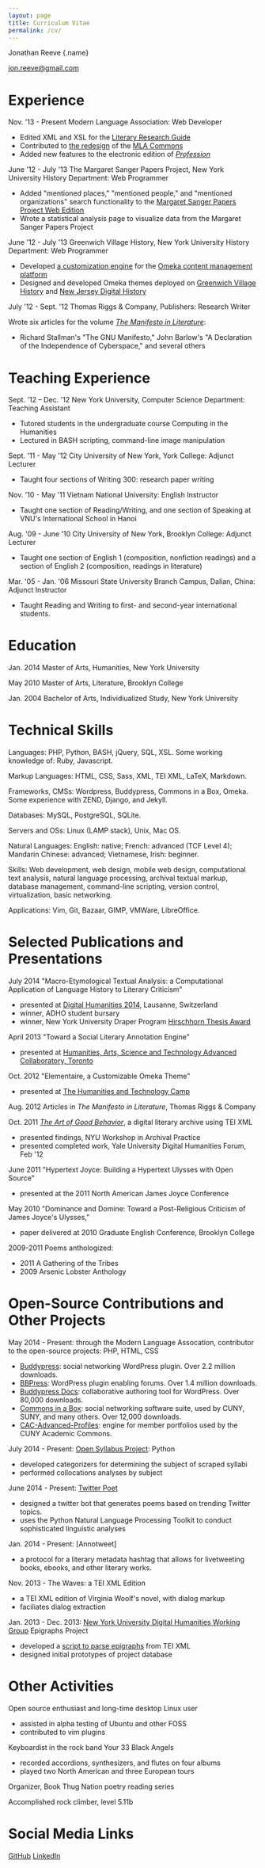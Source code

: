 ```yaml
---
layout: page
title: Curriculum Vitae
permalink: /cv/
---
```


Jonathan Reeve {.name}

jon.reeve@gmail.com

Experience
==========

Nov. '13 - Present Modern Language Association: Web Developer

-   Edited XML and XSL for the [Literary Research Guide](http://mlalrg.org/public)
-   Contributed to [the redesign](http://updates.commons.mla.org/2014/07/28/new-theme-for-the-mla-commons/) of the [MLA Commons](http://commons.mla.org)
-   Added new features to the electronic edition of [_Profession_](http://profession.commons.mla.org/)

<!--Dec. '13 - April '14 [The Cryptocurrency Analytics Company](http://cryptocurrencyanalytics.com) Programmer-->

<!---   Designed and implemented a Django webapp for client account management-->
<!---   Designed database model in Django and PostgreSQL-->
<!---   Contributed new features for a virtual currency trading engine in Python-->

June '12 - July '13 The Margaret Sanger Papers Project, New York University History Department: Web
Programmer

-   Added "mentioned places," "mentioned people," and "mentioned organizations" search functionality to the [Margaret Sanger Papers Project Web Edition](http://www.nyu.edu/projects/sanger/publications/electronic_ed/speeches_and_articles.html)
-   Wrote a statistical analysis page to visualize data from the Margaret Sanger Papers Project

June '12 - July '13 Greenwich Village History, New York University History Department: Web Programmer
-   Developed [a customization engine](https://github.com/JonathanReeve/theme-elementaire) for the [Omeka content management platform](http://omeka.org)
-   Designed and developed Omeka themes deployed on [Greenwich Village History](http://gvh.aphdigital.org) and [New Jersey Digital History](http://njdigitalhistory.org/NJDHA/)

July '12 - Sept. '12 Thomas Riggs & Company, Publishers: Research Writer

Wrote six articles for the volume [*The Manifesto in
Literature*](http://www.thomasriggs.net/pages/content/index.asp?PageID=158):

-   Richard Stallman's "The GNU Manifesto," John Barlow's "A Declaration
    of the Independence of Cyberspace," and several others

Teaching Experience
===================

Sept. '12 – Dec. '12 New York University, Computer Science Department:
Teaching Assistant

-   Tutored students in the undergraduate course Computing in the
    Humanities
-   Lectured in BASH scripting, command-line image manipulation

Sept. '11 - May '12 City University of New York, York College: Adjunct
Lecturer

-   Taught four sections of Writing 300: research paper writing

Nov. '10 - May '11 Vietnam National University: English Instructor

-   Taught one section of Reading/Writing, and one section of Speaking
    at VNU's International School in Hanoi

Aug. '09 - June '10 City University of New York, Brooklyn College:
Adjunct Lecturer

-   Taught one section of English 1 (composition, nonfiction readings)
    and a section of English 2 (composition, readings in literature)

Mar. '05 - Jan. '06 Missouri State University Branch Campus, Dalian, China: Adjunct Instructor

-   Taught Reading and Writing to first- and second-year international students. 

Education
=========

Jan. 2014 Master of Arts, Humanities, New York University

May 2010 Master of Arts, Literature, Brooklyn College

Jan. 2004 Bachelor of Arts, Individiualized Study, New York University

Technical Skills
================

Languages: PHP, Python, BASH, jQuery, SQL, XSL. Some working knowledge of: Ruby, Javascript.

Markup Languages: HTML, CSS, Sass, XML, TEI XML, LaTeX, Markdown.

Frameworks, CMSs: Wordpress, Buddypress, Commons in a Box, Omeka. Some experience with ZEND, Django, and Jekyll. 

Databases: MySQL, PostgreSQL, SQLite.

Servers and OSs: Linux (LAMP stack), Unix, Mac OS.

Natural Languages: English: native; French: advanced (TCF Level 4); Mandarin Chinese: advanced; Vietnamese, Irish: beginner.

Skills: Web development, web design, mobile web design, computational text analysis, natural language processing, archival textual markup, database management, command-line scripting, version control, virtualization, basic networking.

Applications: Vim, Git, Bazaar, GIMP, VMWare, LibreOffice.

Selected Publications and Presentations
=======================================

July 2014 "Macro-Etymological Textual Analysis: a Computational
Application of Language History to Literary Criticism"

-   presented at [Digital Humanities 2014](http://dh2014.org/), Lausanne, Switzerland
-   winner, ADHO student bursary 
-   winner, New York University Draper Program [Hirschhorn Thesis Award](https://draperprogram.wordpress.com/2014/06/12/congratulations-to-our-hirschhorn-award-nominees-and-winner/) 

April 2013 "Toward a Social Literary Annotation Engine"

-   presented at [Humanities, Arts, Science and Technology Advanced Collaboratory, Toronto](http://hastac2013.org/schedule-2/jonathan-reeve%20)

Oct. 2012 "Elementaire, a Customizable Omeka Theme"

-   presented at [The Humanities and Technology Camp](http://newyork2012.thatcamp.org/)

Aug. 2012 Articles in *The Manifesto in Literature*, Thomas Riggs & Company

Oct. 2011 *[The Art of Good Behavior](http://jonreeve.com/behaviour)*, a digital literary archive using TEI XML

-   presented findings, NYU Workshop in Archival Practice
-   presented completed work, Yale University Digital Humanities Forum,
    Feb '12

June 2011 "Hypertext Joyce: Building a Hypertext Ulysses with Open Source"

-   presented at the 2011 North American James Joyce Conference

May 2010 "Dominance and Domine: Toward a Post-Religious Criticism of James Joyce's Ulysses,"

-   paper delivered at 2010 Graduate English Conference, Brooklyn
    College

2009-2011 Poems anthologized:

-   2011 A Gathering of the Tribes
-   2009 Arsenic Lobster Anthology

Open-Source Contributions and Other Projects
============================================

May 2014 - Present: through the Modern Language Assocation, contributor to the open-source projects: 
PHP, HTML, CSS
 - [Buddypress](http://buddypress.org/): social networking WordPress plugin. Over 2.2 million downloads. 
 - [BBPress](https://wordpress.org/plugins/bbpress/): WordPress plugin enabling forums. Over 1.4 million downloads.
 - [Buddypress Docs](https://wordpress.org/plugins/buddypress-docs/): collaborative authoring tool for WordPress. Over 80,000 downloads.
 - [Commons in a Box](http://commonsinabox.org/): social networking software suite, used by CUNY, SUNY, and many others. Over 12,000 downloads. 
 - [CAC-Advanced-Profiles](https://github.com/cuny-academic-commons/cac-advanced-profiles): engine for member portfolios used by the CUNY Academic Commons. 

July 2014 - Present: [Open Syllabus Project](http://opensyllabusproject.org/): 
Python
 - developed categorizers for determining the subject of scraped syllabi
 - performed collocations analyses by subject <!-- TODO: link -->  

June 2014 - Present: [Twitter Poet](https://github.com/JonathanReeve/trendhaikubot)
 - designed a twitter bot that generates poems based on trending Twitter topics. 
 - uses the Python Natural Language Processing Toolkit to conduct sophisticated linguistic analyses

Jan. 2014 - Present: [Annotweet]
 - a protocol for a literary metadata hashtag that allows for livetweeting books, ebooks, and other literary works. 

Nov. 2013 - The Waves: a TEI XML Edition
 - a TEI XML edition of Virginia Woolf's novel, with dialog markup
 - faciliates dialog extraction

Jan. 2013 - Dec. 2013: [New York University Digital Humanities Working Group](http://nyudigitalexperiments.com) Epigraphs Project
-   developed a [script to parse epigraphs](https://github.com/JonathanReeve/epi-project) from TEI XML
-   designed initial prototypes of project database

Other Activities
================

Open source enthusiast and long-time desktop Linux user
-   assisted in alpha testing of Ubuntu and other FOSS
-   contributed to vim plugins

Keyboardist in the rock band Your 33 Black Angels
-   recorded accordions, synthesizers, and flutes on four albums
-   played two North American and three European tours

Organizer, Book Thug Nation poetry reading series

Accomplished rock climber, level 5.11b

Social Media Links
==================

[GitHub](https://github.com/JonathanReeve/)
[LinkedIn](http://www.linkedin.com/pub/jonathan-reeve/36/8b/79b/)
